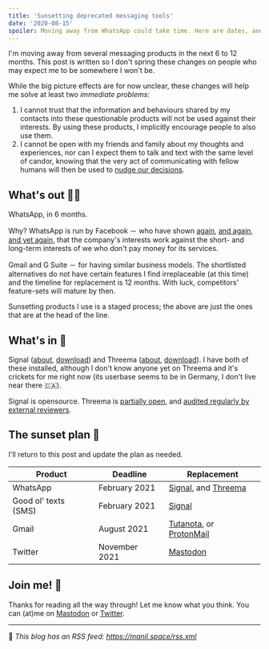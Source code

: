 ```yaml
---
title: 'Sunsetting deprecated messaging tools'
date: '2020-08-15'
spoiler: Moving away from WhatsApp could take time. Here are dates, and more.
---
```


I'm moving away from several messaging products in the next 6 to 12 months. This post is written so I don't spring these changes on people who may expect me to be somewhere I won't be.

While the big picture effects are for now unclear, these changes will help me solve at least two _immediate problems_:
1. I cannot trust that the information and behaviours shared by my contacts into these questionable products will not be used against their interests. By using these products, I implicitly encourage people to also use them.
2. I cannot be open with my friends and family about my thoughts and experiences, nor can I expect them to talk and text with the same level of candor, knowing that the very act of communicating with fellow humans will then be used to [nudge our decisions](https://www.theguardian.com/technology/2019/jan/20/shoshana-zuboff-age-of-surveillance-capitalism-google-facebook).

## What's out 🏌️‍♀️

WhatsApp, in 6 months.

Why? WhatsApp is run by Facebook － who have shown [again](http://www.huffingtonpost.com/2010/05/07/facebook-privacy-changes_n_568345.html), [and again](https://www.nytimes.com/2018/10/15/technology/myanmar-facebook-genocide.html), [and yet again](https://www.theguardian.com/commentisfree/2020/jul/05/the-guardian-view-on-facebook-and-democracy-real-and-present-danger), that the company's interests work against the short- and long-term interests of we who don't pay money for its services.

Gmail and G Suite － for having similar business models. The shortlisted alternatives do not have certain features I find irreplaceable (at this time) and the timeline for replacement is 12 months. With luck, competitors' feature-sets will mature by then.

Sunsetting products I use is a staged process; the above are just the ones that are at the head of the line.

## What's in 🎁

Signal ([about](https://www.signal.org/#signal), [download](https://www.signal.org/download/)) and Threema ([about](https://threema.ch/en/about), [download](https://threema.ch/en/download)). I have both of these installed, although I don't know anyone yet on Threema and it's crickets for me right now (its userbase seems to be in Germany, I don't live near there 🇨🇦).

Signal is opensource. Threema is [partially open](https://threema.ch/en/faq/source_code), and [audited regularly by external reviewers](https://threema.ch/en/faq/code_audit).

## The sunset plan 🌅

I'll return to this post and update the plan as needed.

| Product | Deadline | Replacement |
| ------- | ---- | ----------- |
| WhatsApp | February 2021 | [Signal](https://www.signal.org/download/), and [Threema](https://threema.ch/en/download) |
| Good ol' texts (SMS) | February 2021 | [Signal](https://www.signal.org/download/) |
| Gmail | August 2021 | [Tutanota](https://www.tutanota.com/), or [ProtonMail](https://protonmail.com/) |
| Twitter | November 2021 | [Mastodon](https://www.youtube.com/watch?v=IPSbNdBmWKE) |

## Join me! 💬 

Thanks for reading all the way through! Let me know what you think. You can (at)me on [Mastodon](https://toot.cafe/@manil) or [Twitter](https://twitter.com/keywordnew).

---

📡 _This blog has an RSS feed: https://manil.space/rss.xml_
